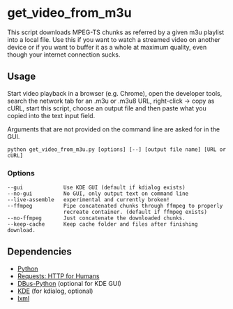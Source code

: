 get\_video\_from\_m3u
=====================

This script downloads MPEG-TS chunks as referred by a given m3u playlist
into a local file. Use this if you want to watch a streamed video on
another device or if you want to buffer it as a whole at maximum quality,
even though your internet connection sucks.

Usage
-----

Start video playback in a browser (e.g. Chrome), open the developer tools,
search the network tab for an .m3u or .m3u8 URL, right-click -> copy as cURL,
start this script, choose an output file and then paste what you copied into
the text input field.

Arguments that are not provided on the command line are asked for in the GUI.

	python get_video_from_m3u.py [options] [--] [output file name] [URL or cURL]

### Options

	--gui             Use KDE GUI (default if kdialog exists)
	--no-gui          No GUI, only output text on command line
	--live-assemble   experimental and currently broken!
	--ffmpeg          Pipe concatenated chunks through ffmpeg to properly
	                  recreate container. (default if ffmpeg exists)
	--no-ffmpeg       Just concatenate the downloaded chunks.
	--keep-cache      Keep cache folder and files after finishing download.

Dependencies
------------

 * [Python](https://www.python.org/)
 * [Requests: HTTP for Humans](http://docs.python-requests.org/en/latest/)
 * [DBus-Python](https://pypi.python.org/pypi/dbus-python/) (optional for KDE GUI)
 * [KDE](https://www.kde.org/) (for kdialog, optional)
 * [lxml](http://lxml.de)
